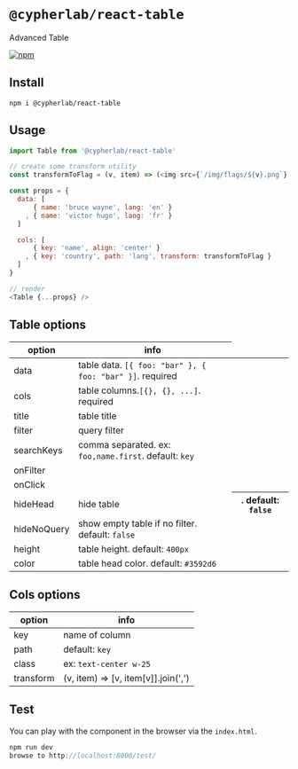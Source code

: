 # `@cypherlab/react-table`


Advanced Table 

<a href="https://www.npmjs.com/package/@cypherlab/react-table">
  <img alt="npm" src="https://img.shields.io/npm/v/@cypherlab/react-table">
</a>

## Install
```
npm i @cypherlab/react-table
```


## Usage

```js
import Table from '@cypherlab/react-table'

// create some transform utility
const transformToFlag = (v, item) => (<img src={`/img/flags/${v}.png`} />)

const props = {
  data: [
      { name: 'bruce wayne', lang: 'en' }
    , { name: 'victor hugo', lang: 'fr' }
  ]

  cols: [
      { key: 'name', align: 'center' }
    , { key: 'country', path: 'lang', transform: transformToFlag }
  ]
}

// render
<Table {...props} />
```

## Table options

| option        | info                                                            |
|---------------|-----------------------------------------------------------------|
| data          | table data. `[{ foo: "bar" }, { foo: "bar" }]`. required        |
| cols          | table columns.`[{}, {}, ...]`. required                         |
| title         | table title                                                     |
| filter        | query filter                                                    |
| searchKeys    | comma separated. ex: `foo,name.first`. default: `key`           |
| onFilter      |                                                                 |
| onClick       |                                                                 |
| hideHead      | hide table <th>. default: `false`                               |
| hideNoQuery   | show empty table if no filter. default: `false`                 | 
| height        | table height. default: `400px`                                  |
| color         | table head color. default: `#3592d6`                            |


## Cols options

| option        | info                                                            |
|---------------|-----------------------------------------------------------------|
| key           | name of column                                                  |
| path          | default: `key`                                                  |
| class         | ex: `text-center w-25`                                          |
| transform     | (v, item) => [v, item[v]].join(',')                             |



## Test 

You can play with the component in the browser via the `index.html`.

```js
npm run dev
browse to http://localhost:8000/test/
```